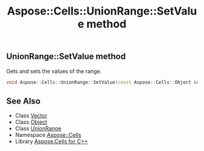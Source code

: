 ﻿---
title: Aspose::Cells::UnionRange::SetValue method
linktitle: SetValue
second_title: Aspose.Cells for C++ API Reference
description: 'Aspose::Cells::UnionRange::SetValue method. Gets and sets the values of the range in C++.'
type: docs
weight: 1400
url: /cpp/aspose.cells/unionrange/setvalue/
---
## UnionRange::SetValue method


Gets and sets the values of the range.

```cpp
void Aspose::Cells::UnionRange::SetValue(const Aspose::Cells::Object &value)
```

## See Also

* Class [Vector](../../vector/)
* Class [Object](../../object/)
* Class [UnionRange](../)
* Namespace [Aspose::Cells](../../)
* Library [Aspose.Cells for C++](../../../)
